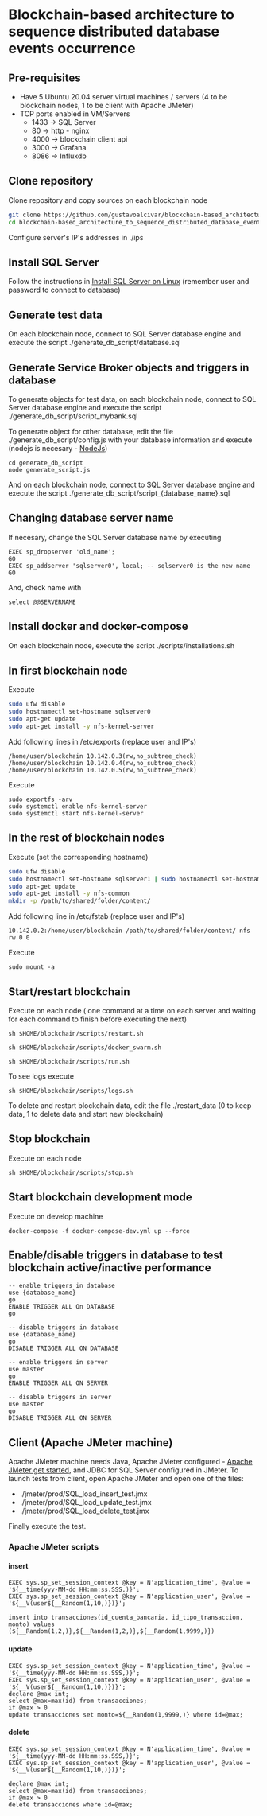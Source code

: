 # Blockchain-based architecture to sequence distributed database events occurrence
## Pre-requisites
- Have 5 Ubuntu 20.04 server virtual machines / servers (4 to be blockchain nodes, 1 to be client with Apache JMeter)
- TCP ports enabled in VM/Servers
    - 1433 -> SQL Server
    - 80 -> http - nginx
    - 4000 -> blockchain client api
    - 3000 -> Grafana
    - 8086 -> Influxdb

## Clone repository
Clone repository and copy sources on each blockchain node
```sh
git clone https://github.com/gustavoalcivar/blockchain-based_architecture_to_sequence_distributed_database_events_occurrence.git
cd blockchain-based_architecture_to_sequence_distributed_database_events_occurrence
```
Configure server's IP's addresses in ./ips
## Install SQL Server
Follow the instructions in [Install SQL Server on Linux](https://docs.microsoft.com/en-us/sql/linux/quickstart-install-connect-ubuntu?view=sql-server-ver15) (remember user and password to connect to database)
## Generate test data
On each blockchain node, connect to SQL Server database engine and execute the script ./generate_db_script/database.sql
## Generate Service Broker objects and triggers in database
To generate objects for test data, on each blockchain node, connect to SQL Server database engine and execute the script ./generate_db_script/script_mybank.sql

To generate object for other database, edit the file ./generate_db_script/config.js with your database information and execute (nodejs is necesary - [NodeJs](https://nodejs.org/))
```
cd generate_db_script
node generate_script.js
```
And on each blockchain node, connect to SQL Server database engine and execute the script ./generate_db_script/script_{database_name}.sql
## Changing database server name
If necesary, change the SQL Server database name by executing
```
EXEC sp_dropserver 'old_name';
GO
EXEC sp_addserver 'sqlserver0', local; -- sqlserver0 is the new name
GO
```
And, check name with
```
select @@SERVERNAME
```
## Install docker and docker-compose
On each blockchain node, execute the script ./scripts/installations.sh
## In first blockchain node
Execute
```sh
sudo ufw disable
sudo hostnamectl set-hostname sqlserver0
sudo apt-get update
sudo apt-get install -y nfs-kernel-server
```
Add following lines in /etc/exports (replace user and IP's)
```
/home/user/blockchain 10.142.0.3(rw,no_subtree_check)
/home/user/blockchain 10.142.0.4(rw,no_subtree_check)
/home/user/blockchain 10.142.0.5(rw,no_subtree_check)
```
Execute
```
sudo exportfs -arv
sudo systemctl enable nfs-kernel-server
sudo systemctl start nfs-kernel-server
```
## In the rest of blockchain nodes
Execute (set the corresponding hostname)
```sh
sudo ufw disable
sudo hostnamectl set-hostname sqlserver1 | sudo hostnamectl set-hostname sqlserver2 | sudo hostnamectl set-hostname sqlserver3
sudo apt-get update
sudo apt-get install -y nfs-common
mkdir -p /path/to/shared/folder/content/
```
Add following line in /etc/fstab (replace user and IP's)
```
10.142.0.2:/home/user/blockchain /path/to/shared/folder/content/ nfs rw 0 0
```
Execute
```
sudo mount -a
```
## Start/restart blockchain
Execute on each node (
one command at a time on each server and waiting for each command to finish before executing the next)
```
sh $HOME/blockchain/scripts/restart.sh
```
```
sh $HOME/blockchain/scripts/docker_swarm.sh
```
```
sh $HOME/blockchain/scripts/run.sh
```
To see logs execute
```
sh $HOME/blockchain/scripts/logs.sh
```
To delete and restart blockchain data, edit the file ./restart_data (0 to keep data, 1 to delete data and start new blockchain)
## Stop blockchain
Execute on each node
```
sh $HOME/blockchain/scripts/stop.sh
```
## Start blockchain development mode
Execute on develop machine
```
docker-compose -f docker-compose-dev.yml up --force
```
## Enable/disable triggers in database to test blockchain active/inactive performance
```
-- enable triggers in database
use {database_name}
go
ENABLE TRIGGER ALL On DATABASE
go

-- disable triggers in database
use {database_name}
go
DISABLE TRIGGER ALL ON DATABASE

-- enable triggers in server
use master
go
ENABLE TRIGGER ALL ON SERVER

-- disable triggers in server
use master
go
DISABLE TRIGGER ALL ON SERVER
```
## Client (Apache JMeter machine)
Apache JMeter machine needs Java, Apache JMeter configured - [Apache JMeter get started](https://jmeter.apache.org/usermanual/get-started.html), and JDBC for SQL Server configured in JMeter.
To launch tests from client, open Apache JMeter and open one of the files:
- ./jmeter/prod/SQL_load_insert_test.jmx
- ./jmeter/prod/SQL_load_update_test.jmx
- ./jmeter/prod/SQL_load_delete_test.jmx

Finally execute the test.

### Apache JMeter scripts
#### insert
```
EXEC sys.sp_set_session_context @key = N'application_time', @value = '${__time(yyy-MM-dd HH:mm:ss.SSS,)}';
EXEC sys.sp_set_session_context @key = N'application_user', @value = '${__V(user${__Random(1,10,)})}';

insert into transacciones(id_cuenta_bancaria, id_tipo_transaccion, monto) values (${__Random(1,2,)},${__Random(1,2,)},${__Random(1,9999,)})
```
#### update
```
EXEC sys.sp_set_session_context @key = N'application_time', @value = '${__time(yyy-MM-dd HH:mm:ss.SSS,)}';
EXEC sys.sp_set_session_context @key = N'application_user', @value = '${__V(user${__Random(1,10,)})}';
declare @max int;
select @max=max(id) from transacciones;
if @max > 0
update transacciones set monto=${__Random(1,9999,)} where id=@max;
```

#### delete
```
EXEC sys.sp_set_session_context @key = N'application_time', @value = '${__time(yyy-MM-dd HH:mm:ss.SSS,)}';
EXEC sys.sp_set_session_context @key = N'application_user', @value = '${__V(user${__Random(1,10,)})}';

declare @max int;
select @max=max(id) from transacciones;
if @max > 0
delete transacciones where id=@max;
```
